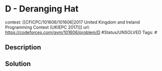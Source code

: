 # D - Deranging Hat

contest: [[CFICPC/101606/101606|2017 United Kingdom and Ireland Programming Contest (UKIEPC 2017)]]
url: https://codeforces.com/gym/101606/problem/D
#Status/UNSOLVED
Tags: #

## Description

## Solution

